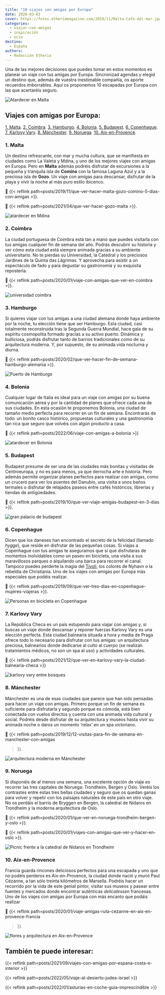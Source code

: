 ```yaml
---
title: "10 viajes con amigas por Europa"
date: 2020-03-03
cover: https://fotos.etheriamagazine.com/2019/11/Malta-Cafe-del-mar.jpg
categories: 
  - viajar-con-amigas
  - inspiración
  - ocio
destino: 
  - España
authors: 
  - Redacción Etheria
---
```


Una de las mejores decisiones que puedes tomar en estos momentos es planear un viaje con tus amigas por Europa. Sincronizad agendas y elegid un destino que, además de vuestra inestimable compañía, os aporte recuerdos imborrables. Aquí os proponemos 10 escapadas por Europa con las que acertaréis seguro.

![Atardecer en Malta](https://fotos.etheriamagazine.com/2019/11/Malta-Cafe-del-mar.jpg "Puesta de sol en el © Café del Mar de Malta.")

## Viajes con amigas por Europa:

[1\. Malta](#Malta). [2\. Coimbra](#Coimbra). [3\. Hamburgo](#Hamburgo). [4\. 
Bolonia](#Bolonia). [5\. Budapest](#Budapest). [6\. Copenhague](#Copenhague). [7\. 
Karlovy Vary](#Karlovy-Vary). [8\. Mánchester](#Mánchester). [9\. Noruega](#Noruega). 
[10\. Aix-en-Provence](#Aix-Provence). 

### 1\. Malta

Un destino refrescante, con mar y mucha cultura, que se manifiesta en ciudades como La 
Valeta y Mdina, y uno de los mejores viajes con amigas en Europa. Pero en **Malta** 
además podréis disfrutar de excursiones a la pequeña y tranquila isla de **Comino** con 
la famosa Laguna Azul y a la preciosa isla de **Gozo**. Un viaje con amigas para 
descansar, disfrutar de la playa y vivir la noche al más puro estilo ibicenco. 

📍 {{< reflink path=posts/2019/11/que-ver-hacer-malta-gozo-comino-5-dias-con-amigas >}}. 

📍 {{< reflink path=posts/2021/04/que-ver-hacer-gozo-malta >}}. 

![atardecer en Mdina](https://fotos.etheriamagazine.com/2019/11/Malta-Mdina.jpg "Ciudad de Mdina, en Malta.")

### 2\. Coimbra

La ciudad portuguesa de Coimbra está tan a mano que puedes visitarla con tus amigas 
cualquier fin de semana del año. Podrás descubrir su historia y ver cómo esta ciudad 
está siempre animada gracias a su ambiente universitario. No te pierdas su Universidad, 
la Catedral y los preciosos Jardines de la Quinta das Lágrimas. Y aprovecha para asistir 
a un espectáculo de fado y para degustar su gastronomía y su exquisita repostería. 

📍 {{< reflink path=posts/2020/01/viaje-con-amigas-que-ver-en-coimbra >}}. 

![universidad coimbra](https://fotos.etheriamagazine.com/2020/01/universidad-coimbra.jpg "Escaleras de la Universidad de Coimbra, photocall de los estudiantes. © P.G.")

### 3\. Hamburgo

Si quieres viajar con tus amigas a una ciudad alemana donde haya ambiente por la noche, 
tu elección tiene que ser Hamburgo. Esta ciudad, casi totalmente reconstruida tras la 
Segunda Guerra Mundial, hace gala de su espíritu cosmopolita formado gracias a su activo 
puerto. Dinámica y bulliciosa, podrás disfrutar tanto de barrios tradicionales como de 
su arquitectura moderna. Y, por supuesto, de su animada vida nocturna y diurna. 

📍 {{< reflink path=posts/2020/02/que-ver-hacer-fin-de-semana-hamburgo-alemania >}}. 

![Puerto de Hamburgo](https://fotos.etheriamagazine.com/2020/02/Hamburgo-puerto.jpg "Animadas terrazas en St. Pauli (Hamburgo).")

### 4\. Bolonia

Cualquier lugar de Italia es ideal para un viaje con amigas por su buena comunicación 
aérea y por la cantidad de planes que ofrece cada una de sus ciudades. En esta ocasión 
te proponemos Bolonia, una ciudad de tamaño medio perfecta para recorrer en un fin de 
semana. Encontrarás de todo: un bonito casco histórico, propuestas culturales y una 
gastronomía tan rica que seguro que volvéis con algún producto a casa. 

📍 {{< reflink path=posts/2022/06/viaje-con-amigas-a-bolonia >}} 

![atardecer en Bolonia](https://fotos.etheriamagazine.com/2022/06/Clock-Tower-bolonia.jpg "Vistas desde la terraza del Clock Tower. © Piergiorgio Sorgetti/ Bologna Welcome")

### 5\. Budapest

Budapest presume de ser una de las ciudades más bonitas y visitadas de Centroeuropa, y 
no es para menos, ya que derrocha arte e historia. Pero además permite organizar planes 
perfectos para realizar con amigas, como un crucero para ver los puentes del Danubio, 
una visita a unos baños termales o disfrutar de relajados paseos entre cafés históricos, 
librerías y tiendas de antigüedades. 

📍 {{< reflink path=posts/2019/10/que-ver-viaje-amigas-budapest-en-3-dias >}}. 

![gran palacio de budapest](https://fotos.etheriamagazine.com/2019/10/viaje-budapest-crucero-parlamento.jpg "Crucero por el Danubio en Budapest. ©PB")

### 6\. Copenhague

Dicen que los daneses han encontrado el secreto de la felicidad (llamado _hygge_), que 
reside en disfrutar de las pequeñas cosas. Si viajas a Copenhague con tus amigas te 
aseguramos que sí que disfrutaras de momentos inolvidables como un paseo en bicicleta, 
una visita a sus maravillosos parques o alquilando una barca para recorrer el canal. 
Tampoco puedes perderte la magia del [Tivoli](https://www.tivoli.dk/), los colores de 
Nyhavn o la rebeldía de Christiania. Uno de los viajes con amigas por Europa más 
especiales que podéis realizar. 

📍 {{< reflink path=posts/2019/09/que-ver-tres-dias-en-copenhague-mujeres-viajeras >}}. 

![Personas en bicicleta en Copenhague](https://fotos.etheriamagazine.com/2019/09/3-dias-copenhague-en-bici.jpg "La bicicleta es imprescindible en Copenhague. © Visit Copenhaguen")

### 7\. Karlovy Vary

La República Checa es un país estupendo para viajar con amigas y, si buscas un viaje 
donde descansar y reponer fuerzas Karlovy Vary es una elección perfecta. Esta ciudad 
balnearia situada a hora y media de Praga ofrece todo lo necesario para disfrutar con 
tus amigas: un arquitectura preciosa, balnearios donde dedicarse al culto al cuerpo (se 
realizan tratamientos médicos, no son un spa al uso) y actividades culturales. 

📍 {{< reflink path=posts/2021/12/que-ver-en-karlovy-vary-la-ciudad-balnearia-checa >}} 

![karlovy vary entre bosques](https://fotos.etheriamagazine.com/2021/12/karlovy-vary-vistas.jpg "Karlovy Vary cuenta con una ubicación privilegiada entre grandes bosques. © P.G.")

### 8\. Mánchester

Mánchester es una de esas ciudades que parece que han sido pensadas para hacer un viaje 
con amigas. Primero porque un fin de semana es suficiente para disfrutarla y segundo 
porque es cómoda, está bien conectada con vuelos directos y cuenta con una animada vida 
cultural y social. Podréis desde disfrutar de su arquitectura y museos hasta vivir su 
animada noche o daros un momento ‘relax’ en un spa victoriano. 

📍 {{< reflink path=posts/2019/12/12-visitas-para-fin-de-semana-en-manchester-con-amigas 
>}}. 

![arquitectura moderna en Mánchester](https://fotos.etheriamagazine.com/2019/12/viaje-manchester.jpg "Manchester Ship Canal in Salford and Trafford. © Julian Elliott/ Visit Britain")

### 9\. Noruega

Si disponéis de al menos una semana, una excelente opción de viaje es recorrer las tres 
capitales de Noruega: Trondheim, Bergen y Oslo. Veréis los contrastes entre estas tres 
bellas ciudades y seguro que os quedan ganas para volver y repetir con los paisajes 
naturales de este país en otro viaje. No os perdáis el barrio de Bryggen en Bergen, la 
catedral de Nidaros en Trondheim y la moderna arquitectura de Oslo. 

📍 {{< reflink path=posts/2020/01/que-ver-en-noruega-trondheim-bergen-y-oslo >}}. 

📍 {{< reflink path=posts/2020/01/viajes-con-amigas-que-ver-y-hacer-en-oslo >}}. 

![Picnic frente a la catedral de Nidaros en Trondheim](https://fotos.etheriamagazine.com/2020/01/noruega-Nidaros-Cathedral-Trondheim.jpg "Catedral de Nidaros, en Trondheim. © Visit Norway")

### 10\. Aix-en-Provence

Francia guarda rincones deliciosos perfectos para una escapada y uno que no podéis 
perderos es Aix-en-Provence, la ciudad donde nació y murió Paul Cézanne, a tan sólo 
treinta kilómetros de Marsella. Podréis hacer un recorrido por la vida de este genial 
pintor, visitar sus museos y pasear entre fuentes y mercados donde encontrar auténticas 
_delicatessen_ francesas. Uno de los viajes con amigas por Europa con más encanto que 
podáis realizar 

📍 {{< reflink path=posts/2020/01/viaje-amigas-ruta-cezanne-en-aix-en-provence-francia 
>}}. 

![flores y arquitectura en Aix-en-Provence](https://fotos.etheriamagazine.com/2019/12/etheria-magazine-torre-junto-ayuntamiento.jpg "La torre del reloj junto al ayuntamiento de Aix-en-Provence. © Yolanda Cardo")

## También te puede interesar:

{{< reflink path=posts/2021/09/viajes-con-amigas-por-espana-costa-e-interior >}} 

{{< reflink path=posts/2022/05/viaje-al-desierto-judea-israel >}} 

{{< reflink path=posts/2022/01/asturias-en-coche-guia-imprescindible >}}
